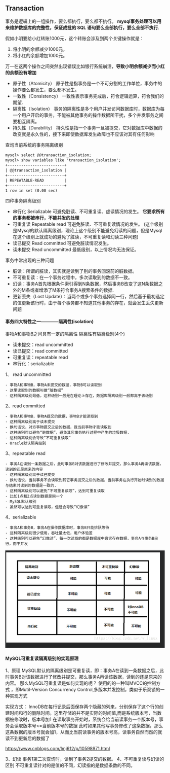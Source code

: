 ## Transaction

事务是逻辑上的一组操作，要么都执行，要么都不执行。
**mysql事务处理可以用来维护数据库的完整性，保证成批的 SQL 语句要么全部执行，要么全部不执行**.

假如小明要给小红转账1000元，这个转账会涉及到两个关键操作就是：
    
 1. 将小明的余额减少1000元，
 1. 将小红的余额增加1000元。
 
万一在这两个操作之间突然出现错误比如银行系统崩溃，**导致小明余额减少而小红的余额没有增加**

 - 原子性（Atomicity）   原子性是指事务是一个不可分割的工作单位，事务中的操作要么都发生，要么都不发生。
 - 一致性（Consistency） 一致性表示事务完成后，符合逻辑运算，符合我们的期望.
 - 隔离性（Isolation）   事务的隔离性是多个用户并发访问数据库时，数据库为每一个用户开启的事务，不能被其他事务的操作数据所干扰，多个并发事务之间要相互隔离。
 - 持久性（Durability）  持久性是指一个事务一旦被提交，它对数据库中数据的改变就是永久性的，接下来即使数据库发生故障也不应该对其有任何影响

查询当前系统的事务隔离级别

    mysql> select @@transaction_isolation;
    mysql> show variables like 'transaction_isolation';
    +-------------------------+
    | @@transaction_isolation |
    +-------------------------+
    | REPEATABLE-READ         |
    +-------------------------+
    1 row in set (0.00 sec)

四种事务隔离级别

 - 串行化    Serializable	 可避免脏读、不可重复读、虚读情况的发生。 **它要求所有的事务都被串行，不能并发的处理**
 - 可重复读  Repeatable read	 可避免脏读、不可重复读情况的发生。 
   (这个级别是Mysql的默认隔离级别，理论上这个级别不能避免幻读的问题，但是Mysql在这个级别上就成功的避免了脏读，不可重复读和幻读三种问题)
 - 读已提交  Read committed	  可避免脏读情况发生。
 - 读未提交  Read uncommitted  最低级别，以上情况均无法保证。
 
事务中常出现的三种问题

 - 脏读：所谓的脏读，其实就是读到了别的事务回滚前的脏数据。
 - 不可重复读：在一个事务过程中，多次读取到的数据不一致。
 - 幻读：事务A首先根据条件索引得到N条数据，然后事务B改变了这N条数据之外的M条或者增添了M条符合事务A搜索条件的数据.
 - 更新丢失（Lost Update）：当两个或多个事务选择同一行，然后基于最初选定的值更新该行时，由于每个事务都不知道其他事务的存在，就会发生丢失更新问题

#### 事务四大特性之一————隔离性(isolation)

事物A和事物B之间具有一定的隔离性
隔离性有隔离级别(4个)

 - 读未提交：read uncommitted
 - 读已提交：read committed
 - 可重复读：repeatable read
 - 串行化：serializable
 
1、 read uncommitted

    - 事物A和事物B，事物A未提交的数据，事物B可以读取到
    - 这里读取到的数据叫做“脏数据”
    - 这种隔离级别最低，这种级别一般是在理论上存在，数据库隔离级别一般都高于该级别

2、read committed

    - 事物A和事物B，事物A提交的数据，事物B才能读取到
    - 这种隔离级别高于读未提交
    - 换句话说，对方事物提交之后的数据，我当前事物才能读取到
    - 这种级别可以避免“脏数据”，避免其它事务执行过程中产生的垃圾数据.
    - 这种隔离级别会导致“不可重复读取”
    - Oracle默认隔离级别

3、repeatable read

    - 事务A在读到一条数据之后，此时事务B对该数据进行了修改并提交，那么事务A再读该数据，读到的还是原来的内容
    - 这种隔离级别高于读已提交
    - 换句话说，当前事务不会读取到其它事务提交之后的数据，当前事务在执行开始时读到的数据 与结束时读到的数据是一致的.
    - 这种隔离级别可以避免“不可重复读取”，达到可重复读取
    - 比如1点和2点读到数据是同一个
    - MySQL默认级别
    - 虽然可以达到可重复读取，但是会导致“幻像读”

4、serializable

    - 事务A和事务B，事务A在操作数据库时，事务B只能排队等待
    - 这种隔离级别很少使用，吞吐量太低，用户体验差
    - 这种级别可以避免“幻像读”，每一次读取的都是数据库中真实存在数据，事务A与事务B串行，而不并发
  
  
![](.source_images/e00f3c8b.png)


#### MySQL可重复读隔离级别的实现原理

1、原理
MySQL默认的隔离级别是可重复读，即：事务A在读到一条数据之后，此时事务B对该数据进行了修改并提交，那么事务A再读该数据，读到的还是原来的内容。 那么MySQL可重复读是如何实现的呢？
使用的的一种叫MVCC的控制方式 ，即Mutil-Version Concurrency Control,多版本并发控制，类似于乐观锁的一种实现方式

实现方式：
InnoDB在每行记录后面保存两个隐藏的列来，分别保存了这个行的创建时间和行的删除时间。这里存储的并不是实际的时间值,而是系统版本号，当数据被修改时，版本号加1
在读取事务开始时，系统会给当前读事务一个版本号，事务会读取版本号<=当前版本号的数据
此时如果其他写事务修改了这条数据，那么这条数据的版本号就会加1，从而比当前读事务的版本号高，读事务自然而然的就读不到更新后的数据了

https://www.cnblogs.com/lmj612/p/10598971.html


3、幻读
事务1第二次查询时，读到了事务2提交的数据。
4、不可重复读与幻读的区别
不可重复读针对的是值的不同，幻读指的是数据条数的不同。

